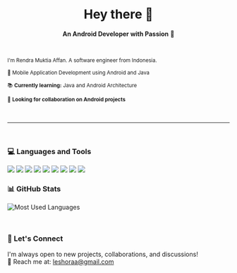 <h1 align="center">Hey there 👋</h1>

<p align="center">
  <strong>An Android Developer with Passion</strong> 📱
</p>

<br>
<p>
  <small>I'm Rendra Muktia Affan. A software engineer from Indonesia.</small>
</p>
<p>
  <small>📱 Mobile Application Development using Android and Java</small>
</p>
<p>
  <small>📚 <strong>Currently learning:</strong> Java and Android Architecture</small>
</p>
<p>
  <small>🤝 <strong>Looking for collaboration on Android projects</strong></small>
</p>

<br>

---

<br>

### 💻 Languages and Tools
<p>
  <img src="https://img.shields.io/badge/Java-007396?style=flat-square&logo=java&logoColor=white"/>
  <img src="https://img.shields.io/badge/Android-3DDC84?style=flat-square&logo=android&logoColor=white"/>
  <img src="https://img.shields.io/badge/Firebase-FFCA28?style=flat-square&logo=firebase&logoColor=black"/>
  <img src="https://img.shields.io/badge/Python-3776AB?style=flat-square&logo=python&logoColor=white"/>
  <img src="https://img.shields.io/badge/PHP-777BB4?style=flat-square&logo=php&logoColor=white"/>
  <img src="https://img.shields.io/badge/MySQL-4479A1?style=flat-square&logo=mysql&logoColor=white"/>
  <img src="https://img.shields.io/badge/Flutter-02569B?style=flat-square&logo=flutter&logoColor=white"/>
  <img src="https://img.shields.io/badge/XML-00599C?style=flat-square&logo=xml&logoColor=white"/>
  <img src="https://img.shields.io/badge/C++-00599C?style=flat-square&logo=cplusplus&logoColor=white"/>
</p>

### 📊 GitHub Stats
<p>
 <img src="https://github-readme-stats.vercel.app/api/top-langs/?username=Leshoraa&layout=compact&theme=tokyonight" alt="Most Used Languages"/>
  <br>
</p>

<br>

### 🤝 Let's Connect
I'm always open to new projects, collaborations, and discussions!  
📩 Reach me at: [leshoraa@gmail.com](mailto:leshoraa@gmail.com)
